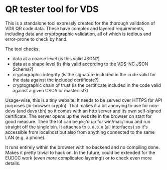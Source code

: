 # QR tester tool for VDS

This is a standalone tool expressly created for the thorough validation of VDS QR code data. These have complex and layered requirements, including data and cryptographic validation, all of which is tedious and error-prone to check by hand.

The tool checks:

- data at a coarse level (is this valid JSON?)
- data at a shape level (is this valid according to the VDS-NC JSON Schema?)
- cryptographic integrity (is the signature included in the code valid for the data against the included certificate?)
- cryptographic chain of trust (is the certificate included in the code valid against a given CSCA or masterlist?)

Usage-wise, this is a tiny website. It needs to be served over HTTPS for API purposes (in-browser crypto). That makes it a bit annoying to use for non-devs (and devs tbh) so it comes with an http server and its own self-signed certificate. The server opens up the website in the browser on start for good measure. Then the lot can be `pkg`'d up for win/mac/linux and run straight off the single bin. It attaches to `0.0.0.0` (all interfaces) so it's accessible from localhost but also from anything connected to the same LAN (e.g. a phone).

It runs entirely within the browser with no backend and no compiling done. Makes it pretty trivial to hack on. In the future, could be extended for the EUDCC work (even _more_ complicated layering!) or to check even more details.
